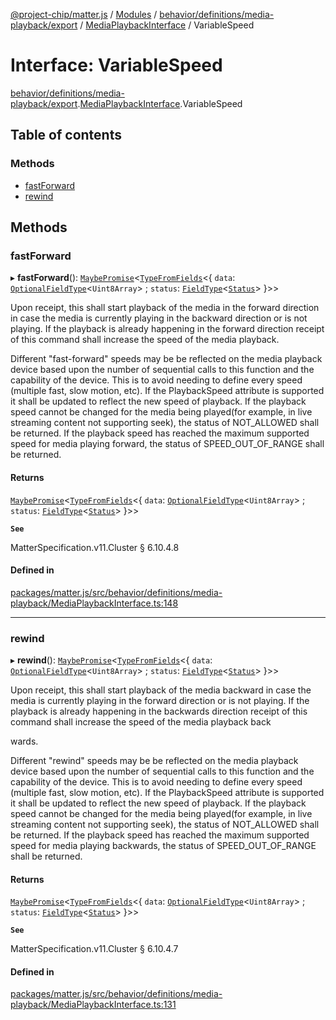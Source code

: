 [@project-chip/matter.js](../README.md) / [Modules](../modules.md) / [behavior/definitions/media-playback/export](../modules/behavior_definitions_media_playback_export.md) / [MediaPlaybackInterface](../modules/behavior_definitions_media_playback_export.MediaPlaybackInterface.md) / VariableSpeed

# Interface: VariableSpeed

[behavior/definitions/media-playback/export](../modules/behavior_definitions_media_playback_export.md).[MediaPlaybackInterface](../modules/behavior_definitions_media_playback_export.MediaPlaybackInterface.md).VariableSpeed

## Table of contents

### Methods

- [fastForward](behavior_definitions_media_playback_export.MediaPlaybackInterface.VariableSpeed.md#fastforward)
- [rewind](behavior_definitions_media_playback_export.MediaPlaybackInterface.VariableSpeed.md#rewind)

## Methods

### fastForward

▸ **fastForward**(): [`MaybePromise`](../modules/util_export.md#maybepromise)\<[`TypeFromFields`](../modules/tlv_export.md#typefromfields)\<\{ `data`: [`OptionalFieldType`](tlv_export.OptionalFieldType.md)\<`Uint8Array`\> ; `status`: [`FieldType`](tlv_export.FieldType.md)\<[`Status`](../enums/cluster_export.MediaPlayback.Status.md)\>  }\>\>

Upon receipt, this shall start playback of the media in the forward direction in case the media is currently
playing in the backward direction or is not playing. If the playback is already happening in the forward
direction receipt of this command shall increase the speed of the media playback.

Different "fast-forward" speeds may be be reflected on the media playback device based upon the number of
sequential calls to this function and the capability of the device. This is to avoid needing to define every
speed (multiple fast, slow motion, etc). If the PlaybackSpeed attribute is supported it shall be updated to
reflect the new speed of playback. If the playback speed cannot be changed for the media being played(for
example, in live streaming content not supporting seek), the status of NOT_ALLOWED shall be returned. If the
playback speed has reached the maximum supported speed for media playing forward, the status of
SPEED_OUT_OF_RANGE shall be returned.

#### Returns

[`MaybePromise`](../modules/util_export.md#maybepromise)\<[`TypeFromFields`](../modules/tlv_export.md#typefromfields)\<\{ `data`: [`OptionalFieldType`](tlv_export.OptionalFieldType.md)\<`Uint8Array`\> ; `status`: [`FieldType`](tlv_export.FieldType.md)\<[`Status`](../enums/cluster_export.MediaPlayback.Status.md)\>  }\>\>

**`See`**

MatterSpecification.v11.Cluster § 6.10.4.8

#### Defined in

[packages/matter.js/src/behavior/definitions/media-playback/MediaPlaybackInterface.ts:148](https://github.com/project-chip/matter.js/blob/6d3b6a5d957d88a9231d6ecab4bb41f8133112be/packages/matter.js/src/behavior/definitions/media-playback/MediaPlaybackInterface.ts#L148)

___

### rewind

▸ **rewind**(): [`MaybePromise`](../modules/util_export.md#maybepromise)\<[`TypeFromFields`](../modules/tlv_export.md#typefromfields)\<\{ `data`: [`OptionalFieldType`](tlv_export.OptionalFieldType.md)\<`Uint8Array`\> ; `status`: [`FieldType`](tlv_export.FieldType.md)\<[`Status`](../enums/cluster_export.MediaPlayback.Status.md)\>  }\>\>

Upon receipt, this shall start playback of the media backward in case the media is currently playing in the
forward direction or is not playing. If the playback is already happening in the backwards direction receipt
of this command shall increase the speed of the media playback back

wards.

Different "rewind" speeds may be be reflected on the media playback device based upon the number of
sequential calls to this function and the capability of the device. This is to avoid needing to define every
speed (multiple fast, slow motion, etc). If the PlaybackSpeed attribute is supported it shall be updated to
reflect the new speed of playback. If the playback speed cannot be changed for the media being played(for
example, in live streaming content not supporting seek), the status of NOT_ALLOWED shall be returned. If the
playback speed has reached the maximum supported speed for media playing backwards, the status of
SPEED_OUT_OF_RANGE shall be returned.

#### Returns

[`MaybePromise`](../modules/util_export.md#maybepromise)\<[`TypeFromFields`](../modules/tlv_export.md#typefromfields)\<\{ `data`: [`OptionalFieldType`](tlv_export.OptionalFieldType.md)\<`Uint8Array`\> ; `status`: [`FieldType`](tlv_export.FieldType.md)\<[`Status`](../enums/cluster_export.MediaPlayback.Status.md)\>  }\>\>

**`See`**

MatterSpecification.v11.Cluster § 6.10.4.7

#### Defined in

[packages/matter.js/src/behavior/definitions/media-playback/MediaPlaybackInterface.ts:131](https://github.com/project-chip/matter.js/blob/6d3b6a5d957d88a9231d6ecab4bb41f8133112be/packages/matter.js/src/behavior/definitions/media-playback/MediaPlaybackInterface.ts#L131)
